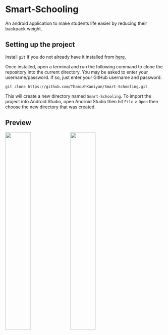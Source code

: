 # Smart-Schooling
An android application to make students life easier by reducing their backpack weight.

## Setting up the project
Install `git` if you do not already have it installed from [here](https://git-scm.com/).

Once installed, open a terminal and run the following command to clone the repository into the current directory. You may be asked to enter your username/password. If so, just enter your GitHub username and password.

`git clone https://github.com/ThamizhKaniyan/Smart-Schooling.git`

This will create a new directory named `Smart-Schooling`. To import the project into Android Studio, open Android Studio then hit `File` > `Open` then choose the new directory that was created.

## Preview
<div>
<img src="https://raw.githubusercontent.com/ThamizhKaniyan/Smart-Schooling/main/ScreenShots/primary_screen.jpg" width="40%" height="40%" >
  <img src="https://raw.githubusercontent.com/ThamizhKaniyan/Smart-Schooling/main/ScreenShots/splash_screen.jpg" width="40%" height="40%" >
</div>
